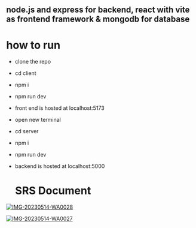 ## node.js and express for backend, react with vite as frontend framework & mongodb for database

# how to run
- clone the repo
- cd client
- npm i
- npm run dev
- front end is hosted at localhost:5173
- open new terminal
- cd server 
- npm i
- npm run dev
- backend is hosted at localhost:5000
  
  # SRS Document
<a href="https://ibb.co/VLxdh65"><img src="https://i.ibb.co/zmF1LdD/IMG-20230514-WA0028.jpg" alt="IMG-20230514-WA0028" border="0"></a>

<a href="https://ibb.co/2Z90BVQ"><img src="https://i.ibb.co/BnpHRWx/IMG-20230514-WA0027.jpg" alt="IMG-20230514-WA0027" border="0"></a>